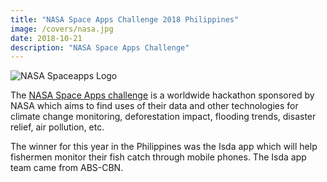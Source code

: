 ```yaml
---
title: "NASA Space Apps Challenge 2018 Philippines"
image: /covers/nasa.jpg
date: 2018-10-21
description: "NASA Space Apps Challenge"
---
```



![NASA Spaceapps Logo](https://sorasystem.sirv.com/logos/nasa.png)

The [NASA Space Apps challenge](http://spaceapps.co) is a worldwide hackathon sponsored by NASA which aims to find uses of their data and other technologies for climate change monitoring, deforestation impact, flooding trends, disaster relief, air pollution, etc. 

The winner for this year in the Philippines was the Isda app which will help fishermen monitor their fish catch through mobile phones. The Isda app team came from ABS-CBN. 

<!-- {{< youtube J6F2_PF2wbo >}} -->
